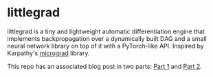 # littlegrad
littlegrad is a tiny and lightweight automatic differentiation engine that implements backpropagation over a dynamically built DAG and a small neural network library on top of it with a PyTorch-like API. 
Inspired by Karpathy's [micrograd](https://github.com/karpathy/micrograd) library.

This repo has an associated blog post in two parts: [Part 1](https://darkknightxi.github.io/blog/posts/littlegrad/littlegrad.html) and [Part 2](https://darkknightxi.github.io/blog/posts/littlegrad/nn.html).
